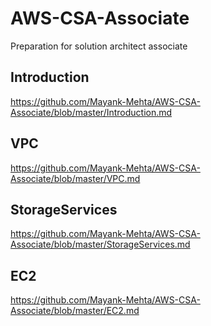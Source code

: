 # AWS-CSA-Associate
Preparation for solution architect associate

## Introduction
https://github.com/Mayank-Mehta/AWS-CSA-Associate/blob/master/Introduction.md

## VPC
https://github.com/Mayank-Mehta/AWS-CSA-Associate/blob/master/VPC.md

## StorageServices
https://github.com/Mayank-Mehta/AWS-CSA-Associate/blob/master/StorageServices.md

## EC2
https://github.com/Mayank-Mehta/AWS-CSA-Associate/blob/master/EC2.md
